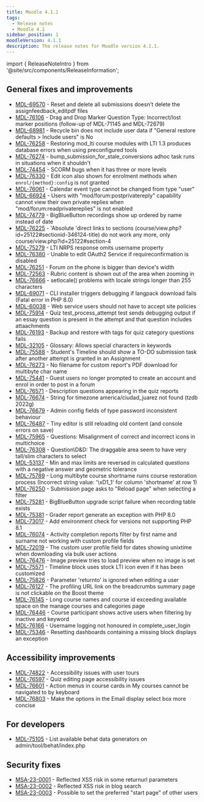 ```yaml
---
title: Moodle 4.1.1
tags:
  - Release notes
  - Moodle 4.1
sidebar_position: 1
moodleVersion: 4.1.1
description: The release notes for Moodle version 4.1.1.
---
```


import { ReleaseNoteIntro } from '@site/src/components/ReleaseInformation';

<ReleaseNoteIntro releaseName={frontMatter.moodleVersion} />

## General fixes and improvements

<!-- cspell:disable -->
- [MDL-69570](https://moodle.atlassian.net/browse/MDL-69570) - Reset and delete all submissions doesn't delete the assignfeedback_editpdf files
- [MDL-76106](https://moodle.atlassian.net/browse/MDL-76106) - Drag and Drop Marker Question Type: Incorrect/lost marker positions (follow-up of MDL-71145 and MDL-72679)
- [MDL-68981](https://moodle.atlassian.net/browse/MDL-68981) - Recycle bin does not include user data if "General restore defaults > Include users"  is No
- [MDL-76258](https://moodle.atlassian.net/browse/MDL-76258) - Restoring mod_lti course modules with LTI 1.3 produces database errors when using preconfigured tools
- [MDL-76274](https://moodle.atlassian.net/browse/MDL-76274) - bump_submission_for_stale_conversions adhoc task runs in situations when it shouldn't
- [MDL-74454](https://moodle.atlassian.net/browse/MDL-74454) -  SCORM bugs when it has three or more levels
- [MDL-76330](https://moodle.atlassian.net/browse/MDL-76330) - Edit icon also shown for enrolment methods when `enrol/{method}:config` is not granted
- [MDL-76061](https://moodle.atlassian.net/browse/MDL-76061) - Calendar event type cannot be changed from type "user"
- [MDL-66924](https://moodle.atlassian.net/browse/MDL-66924) - Users with "mod/forum:postprivatereply" capability cannot view their own private replies when "mod/forum:readprivatereplies" is not enabled
- [MDL-74779](https://moodle.atlassian.net/browse/MDL-74779) - BigBlueButton recordings show up ordered by name instead of date
- [MDL-76225](https://moodle.atlassian.net/browse/MDL-76225) - 'Absolute 'direct links to sections (course/view.php?id=25122#sectionid-346124-title) do not work any more, only course/view.php?id=25122#section-4
- [MDL-75279](https://moodle.atlassian.net/browse/MDL-75279) - LTI NRPS response omits username property
- [MDL-76380](https://moodle.atlassian.net/browse/MDL-76380) - Unable to edit OAuth2 Service if requireconfirmation is disabled
- [MDL-76251](https://moodle.atlassian.net/browse/MDL-76251) - Forum on the phone is bigger than device's width
- [MDL-72563](https://moodle.atlassian.net/browse/MDL-72563) - Rubric content is shown out of the area when zooming in
- [MDL-76666](https://moodle.atlassian.net/browse/MDL-76666) - setlocale() problems with locale strings longer than 255 characters
- [MDL-69071](https://moodle.atlassian.net/browse/MDL-69071) - CLI installer triggers debugging if langpack download fails (Fatal error in PHP 8.0)
- [MDL-60038](https://moodle.atlassian.net/browse/MDL-60038) - Web service users should not have to accept site policies
- [MDL-75914](https://moodle.atlassian.net/browse/MDL-75914) - Quiz test_process_attempt test sends debugging output if an essay question is present in the attempt and that question includes attaachments
- [MDL-76193](https://moodle.atlassian.net/browse/MDL-76193) - Backup and restore with tags for quiz category questions fails
- [MDL-32105](https://moodle.atlassian.net/browse/MDL-32105) - Glossary: Allows special characters in keywords
- [MDL-75588](https://moodle.atlassian.net/browse/MDL-75588) - Student's Timeline should show a TO-DO submission task after another attempt is granted in an Assignment
- [MDL-76273](https://moodle.atlassian.net/browse/MDL-76273) - No filename for custom report's PDF download for multibyte char name
- [MDL-75441](https://moodle.atlassian.net/browse/MDL-75441) - Guest users no longer prompted to create an account and enrol in order to post in a forum
- [MDL-76571](https://moodle.atlassian.net/browse/MDL-76571) - Description questions appearing in the quiz reports
- [MDL-76674](https://moodle.atlassian.net/browse/MDL-76674) - String for timezone america/ciudad_juarez not found (tzdb 2022g)
- [MDL-76679](https://moodle.atlassian.net/browse/MDL-76679) - Admin config fields of type password inconsistent behaviour
- [MDL-76487](https://moodle.atlassian.net/browse/MDL-76487) - Tiny editor is still reloading old content (and console errors on save)
- [MDL-75965](https://moodle.atlassian.net/browse/MDL-75965) - Questions: Misalignment of correct and incorrect icons in multichoice
- [MDL-76308](https://moodle.atlassian.net/browse/MDL-76308) - Question\D&D: The draggable area seem to have very tall/slim characters to select
- [MDL-53137](https://moodle.atlassian.net/browse/MDL-53137) - Min and max limits are reversed in calculated questions with a negative answer and geometric tolerance
- [MDL-75789](https://moodle.atlassian.net/browse/MDL-75789) - Long multibyte course shortname ruins course restoration process (Incorrect string value: '\xD1_1' for column 'shortname' at row 1)
- [MDL-76250](https://moodle.atlassian.net/browse/MDL-76250) - Submission page asks to "Reload page" when selecting a filter
- [MDL-75281](https://moodle.atlassian.net/browse/MDL-75281) - BigBlueButton upgrade script failure when recording table exists
- [MDL-75381](https://moodle.atlassian.net/browse/MDL-75381) - Grader report generate an exception with PHP 8.0
- [MDL-73017](https://moodle.atlassian.net/browse/MDL-73017) - Add environment check for versions not supporting PHP 8.1
- [MDL-76074](https://moodle.atlassian.net/browse/MDL-76074) - Activity completion reports filter by first name and surname not working with custom profile fields
- [MDL-72019](https://moodle.atlassian.net/browse/MDL-72019) - The custom user profile field for dates showing unixtime when downloading via bulk user actions
- [MDL-76476](https://moodle.atlassian.net/browse/MDL-76476) - Image preview tries to load preview when no image is set
- [MDL-75571](https://moodle.atlassian.net/browse/MDL-75571) - Timeline block uses stock LTI icon even if it has been customized
- [MDL-75826](https://moodle.atlassian.net/browse/MDL-75826) - Parameter 'returnto' is ignored when editing a user
- [MDL-76127](https://moodle.atlassian.net/browse/MDL-76127) - The profiling URL link on the breadcrumbs summary page is not clickable on the Boost theme
- [MDL-76145](https://moodle.atlassian.net/browse/MDL-76145) - Long course names and course id exceeding available space on the manage courses and categories page
- [MDL-76446](https://moodle.atlassian.net/browse/MDL-76446) - Course participant shows active users when filtering by inactive and keyword
- [MDL-76166](https://moodle.atlassian.net/browse/MDL-76166) - Username logging not honoured in complete_user_login
- [MDL-75346](https://moodle.atlassian.net/browse/MDL-75346) - Resetting dashboards containing a missing block displays an exception
<!-- cspell:enable -->

## Accessibility improvements
<!-- cspell:disable -->
- [MDL-74822](https://moodle.atlassian.net/browse/MDL-74822) - Accessibility issues with user tours
- [MDL-76597](https://moodle.atlassian.net/browse/MDL-76597) - Quiz editing page accessibility issues
- [MDL-76601](https://moodle.atlassian.net/browse/MDL-76601) - Action menus in course cards in My courses cannot be navigated to by keyboard
- [MDL-76803](https://moodle.atlassian.net/browse/MDL-76803) - Make the options in the Email display select box more concise
<!-- cspell:enable -->

## For developers
<!-- cspell:disable -->
- [MDL-75105](https://moodle.atlassian.net/browse/MDL-75105) - List available behat data generators on admin/tool/behat/index.php
<!-- cspell:enable -->

## Security fixes
<!-- cspell:disable -->
- [MSA-23-0001](https://moodle.org/mod/forum/discuss.php?d=443272) - Reflected XSS risk in some returnurl parameters
- [MSA-23-0002](https://moodle.org/mod/forum/discuss.php?d=443273) - Reflected XSS risk in blog search
- [MSA-23-0003](https://moodle.org/mod/forum/discuss.php?d=443274) - Possible to set the preferred "start page" of other users
<!-- cspell:disable -->
